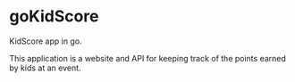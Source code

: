 # goKidScore
KidScore app in go.

This application is a website and API for keeping track of the points earned by kids at an event.
